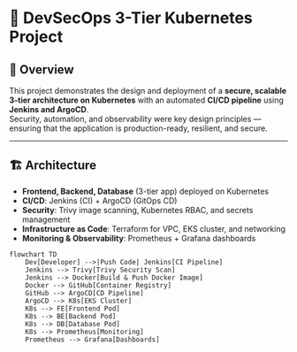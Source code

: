 # 🔐 DevSecOps 3-Tier Kubernetes Project

## 📌 Overview
This project demonstrates the design and deployment of a **secure, scalable 3-tier architecture on Kubernetes** with an automated **CI/CD pipeline** using **Jenkins and ArgoCD**.  
Security, automation, and observability were key design principles — ensuring that the application is production-ready, resilient, and secure.

---

## 🏗️ Architecture

- **Frontend, Backend, Database** (3-tier app) deployed on Kubernetes
- **CI/CD**: Jenkins (CI) + ArgoCD (GitOps CD)
- **Security**: Trivy image scanning, Kubernetes RBAC, and secrets management
- **Infrastructure as Code**: Terraform for VPC, EKS cluster, and networking
- **Monitoring & Observability**: Prometheus + Grafana dashboards

```mermaid
flowchart TD
    Dev[Developer] -->|Push Code| Jenkins[CI Pipeline]
    Jenkins --> Trivy[Trivy Security Scan]
    Jenkins --> Docker[Build & Push Docker Image]
    Docker --> GitHub[Container Registry]
    GitHub --> ArgoCD[CD Pipeline]
    ArgoCD --> K8s[EKS Cluster]
    K8s --> FE[Frontend Pod]
    K8s --> BE[Backend Pod]
    K8s --> DB[Database Pod]
    K8s --> Prometheus[Monitoring]
    Prometheus --> Grafana[Dashboards]
